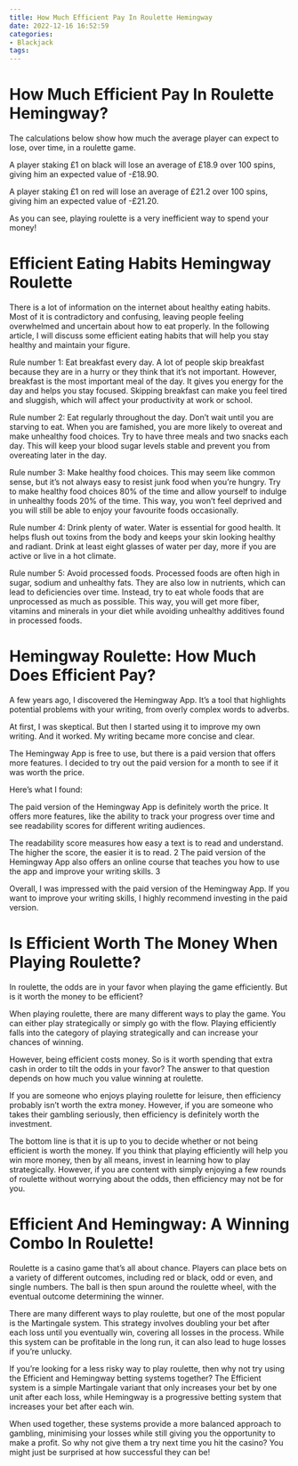```yaml
---
title: How Much Efficient Pay In Roulette Hemingway
date: 2022-12-16 16:52:59
categories:
- Blackjack
tags:
---
```



#  How Much Efficient Pay In Roulette Hemingway?

The calculations below show how much the average player can expect to lose, over time, in a roulette game.

A player staking £1 on black will lose an average of £18.9 over 100 spins, giving him an expected value of -£18.90.

A player staking £1 on red will lose an average of £21.2 over 100 spins, giving him an expected value of -£21.20.

As you can see, playing roulette is a very inefficient way to spend your money!

#  Efficient Eating Habits Hemingway Roulette

There is a lot of information on the internet about healthy eating habits. Most of it is contradictory and confusing, leaving people feeling overwhelmed and uncertain about how to eat properly. In the following article, I will discuss some efficient eating habits that will help you stay healthy and maintain your figure.

Rule number 1: Eat breakfast every day. A lot of people skip breakfast because they are in a hurry or they think that it’s not important. However, breakfast is the most important meal of the day. It gives you energy for the day and helps you stay focused. Skipping breakfast can make you feel tired and sluggish, which will affect your productivity at work or school.

Rule number 2: Eat regularly throughout the day. Don’t wait until you are starving to eat. When you are famished, you are more likely to overeat and make unhealthy food choices. Try to have three meals and two snacks each day. This will keep your blood sugar levels stable and prevent you from overeating later in the day.

Rule number 3: Make healthy food choices. This may seem like common sense, but it’s not always easy to resist junk food when you’re hungry. Try to make healthy food choices 80% of the time and allow yourself to indulge in unhealthy foods 20% of the time. This way, you won’t feel deprived and you will still be able to enjoy your favourite foods occasionally.

Rule number 4: Drink plenty of water. Water is essential for good health. It helps flush out toxins from the body and keeps your skin looking healthy and radiant. Drink at least eight glasses of water per day, more if you are active or live in a hot climate.

Rule number 5: Avoid processed foods. Processed foods are often high in sugar, sodium and unhealthy fats. They are also low in nutrients, which can lead to deficiencies over time. Instead, try to eat whole foods that are unprocessed as much as possible. This way, you will get more fiber, vitamins and minerals in your diet while avoiding unhealthy additives found in processed foods.

#  Hemingway Roulette: How Much Does Efficient Pay?

A few years ago, I discovered the Hemingway App. It’s a tool that highlights potential problems with your writing, from overly complex words to adverbs.

At first, I was skeptical. But then I started using it to improve my own writing. And it worked. My writing became more concise and clear.

The Hemingway App is free to use, but there is a paid version that offers more features. I decided to try out the paid version for a month to see if it was worth the price.

Here’s what I found:

The paid version of the Hemingway App is definitely worth the price. It offers more features, like the ability to track your progress over time and see readability scores for different writing audiences.

The readability score measures how easy a text is to read and understand. The higher the score, the easier it is to read.
2 The paid version of the Hemingway App also offers an online course that teaches you how to use the app and improve your writing skills.
3

Overall, I was impressed with the paid version of the Hemingway App. If you want to improve your writing skills, I highly recommend investing in the paid version.

#  Is Efficient Worth The Money When Playing Roulette?

In roulette, the odds are in your favor when playing the game efficiently. But is it worth the money to be efficient?

When playing roulette, there are many different ways to play the game. You can either play strategically or simply go with the flow. Playing efficiently falls into the category of playing strategically and can increase your chances of winning.

However, being efficient costs money. So is it worth spending that extra cash in order to tilt the odds in your favor? The answer to that question depends on how much you value winning at roulette.

If you are someone who enjoys playing roulette for leisure, then efficiency probably isn’t worth the extra money. However, if you are someone who takes their gambling seriously, then efficiency is definitely worth the investment.

The bottom line is that it is up to you to decide whether or not being efficient is worth the money. If you think that playing efficiently will help you win more money, then by all means, invest in learning how to play strategically. However, if you are content with simply enjoying a few rounds of roulette without worrying about the odds, then efficiency may not be for you.

#  Efficient And Hemingway: A Winning Combo In Roulette!

Roulette is a casino game that’s all about chance. Players can place bets on a variety of different outcomes, including red or black, odd or even, and single numbers. The ball is then spun around the roulette wheel, with the eventual outcome determining the winner.

There are many different ways to play roulette, but one of the most popular is the Martingale system. This strategy involves doubling your bet after each loss until you eventually win, covering all losses in the process. While this system can be profitable in the long run, it can also lead to huge losses if you’re unlucky.

If you’re looking for a less risky way to play roulette, then why not try using the Efficient and Hemingway betting systems together? The Efficient system is a simple Martingale variant that only increases your bet by one unit after each loss, while Hemingway is a progressive betting system that increases your bet after each win.

When used together, these systems provide a more balanced approach to gambling, minimising your losses while still giving you the opportunity to make a profit. So why not give them a try next time you hit the casino? You might just be surprised at how successful they can be!